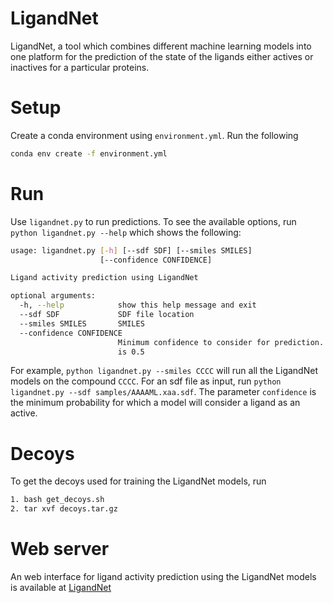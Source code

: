 # LigandNet
LigandNet, a tool which combines different machine learning models into one platform for the prediction of the state of the ligands either actives or inactives for a particular proteins.

# Setup
Create a conda environment using `environment.yml`. Run the following
```bash
conda env create -f environment.yml
```

# Run
Use `ligandnet.py` to run predictions. To see the available options, run `python ligandnet.py --help` which shows the following:

```bash
usage: ligandnet.py [-h] [--sdf SDF] [--smiles SMILES]
                    [--confidence CONFIDENCE]

Ligand activity prediction using LigandNet

optional arguments:
  -h, --help            show this help message and exit
  --sdf SDF             SDF file location
  --smiles SMILES       SMILES
  --confidence CONFIDENCE
                        Minimum confidence to consider for prediction. Default
                        is 0.5
```

For example, `python ligandnet.py --smiles CCCC` will run all the LigandNet models on the compound `CCCC`. For an sdf file as input, run `python ligandnet.py --sdf samples/AAAAML.xaa.sdf`. The parameter `confidence` is the minimum probability for which a model will consider a ligand as an active.

# Decoys
To get the decoys used for training the LigandNet models, run 

```bash
1. bash get_decoys.sh
2. tar xvf decoys.tar.gz
```

# Web server
An web interface for ligand activity prediction using the LigandNet models is available at [LigandNet](https://drugdiscovery.utep.edu/ligandnet)
